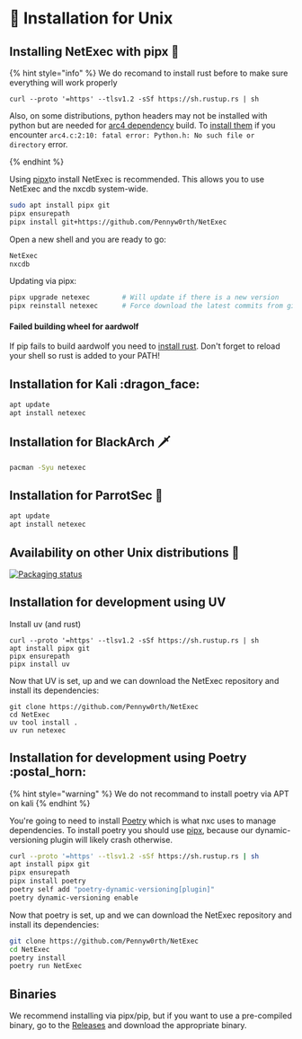# 🐧 Installation for Unix

## Installing NetExec with pipx :saxophone:

{% hint style="info" %}
We do recomand to install rust before to make sure everything will work properly

```
curl --proto '=https' --tlsv1.2 -sSf https://sh.rustup.rs | sh
```

Also, on some distributions, python headers may not be installed with python but are needed for [arc4 dependency](https://pypi.org/project/arc4/) build. To [install them](https://stackoverflow.com/questions/21530577/fatal-error-python-h-no-such-file-or-directory#answer-21530768) if you encounter `arc4.c:2:10: fatal error: Python.h: No such file or directory` error.

{% endhint %}

Using [pipx](https://github.com/pypa/pipx)to install NetExec is recommended. This allows you to use NetExec and the nxcdb system-wide.

```bash
sudo apt install pipx git
pipx ensurepath
pipx install git+https://github.com/Pennyw0rth/NetExec
```

Open a new shell and you are ready to go:

```bash
NetExec
nxcdb
```

Updating via pipx:

```bash
pipx upgrade netexec        # Will update if there is a new version
pipx reinstall netexec      # Force download the latest commits from github
```

#### Failed building wheel for aardwolf

If pip fails to build aardwolf you need to [install rust](https://www.rust-lang.org/tools/install). Don't forget to reload your shell so rust is added to your PATH!

## Installation for Kali :dragon\_face:

```bash
apt update
apt install netexec
```

## Installation for BlackArch :dagger:

```bash
pacman -Syu netexec
```

## Installation for ParrotSec 🦜

```bash
apt update
apt install netexec
```

## Availability on other Unix distributions :penguin:

[![Packaging status](https://repology.org/badge/vertical-allrepos/netexec.svg)](https://repology.org/project/netexec/versions)

## Installation for development using UV

Install uv (and rust)

```
curl --proto '=https' --tlsv1.2 -sSf https://sh.rustup.rs | sh
apt install pipx git
pipx ensurepath
pipx install uv
```

Now that UV is set, up and we can download the NetExec repository and install its dependencies:

```
git clone https://github.com/Pennyw0rth/NetExec
cd NetExec
uv tool install .
uv run netexec
```

## Installation for development using Poetry :postal\_horn:

{% hint style="warning" %}
We do not recommand to install poetry via APT on kali
{% endhint %}

You're going to need to install [Poetry](https://python-poetry.org/docs/#installation) which is what nxc uses to manage dependencies. To install poetry you should use [pipx](https://github.com/pypa/pipx), because our dynamic-versioning plugin will likely crash otherwise.

```bash
curl --proto '=https' --tlsv1.2 -sSf https://sh.rustup.rs | sh
apt install pipx git
pipx ensurepath
pipx install poetry
poetry self add "poetry-dynamic-versioning[plugin]"
poetry dynamic-versioning enable
```

Now that poetry is set, up and we can download the NetExec repository and install its dependencies:

```bash
git clone https://github.com/Pennyw0rth/NetExec
cd NetExec
poetry install
poetry run NetExec
```

## Binaries

We recommend installing via pipx/pip, but if you want to use a pre-compiled binary, go to the [Releases](https://github.com/Pennyw0rth/NetExec/releases) and download the appropriate binary.
